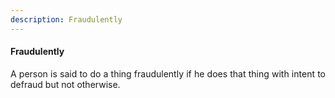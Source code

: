 ```yaml
---
description: Fraudulently
---
```


#### Fraudulently
<div style="text-align: justify">

A person is said to do a thing fraudulently if he does that thing with intent to defraud but not otherwise.

</div>
